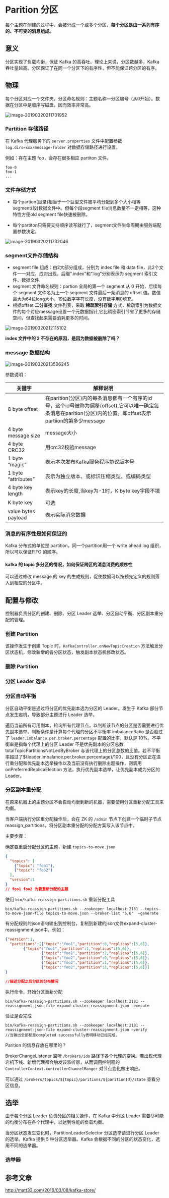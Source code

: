 # Parition 分区

每个主题在创建的过程中，会被分成一个或多个分区，**每个分区是由一系列有序的、不可变的消息组成。**

## 意义

分区实现了负载均衡，保证 Kafka 的高吞吐。理论上来说，分区数越多，Kafka 吞吐量越高。分区保证了在同一个分区下的有序性，但不能保证跨分区的有序。

## 物理

每个分区对应一个文件夹，分区命名规则：主题名称—分区编号（从0开始）。数据在分区中是顺序写磁盘，因而效率非常高。

![image-20190320211701952](assets/image-20190320211701952.png)

### Partition 存储路径

在 Kafka 代理服务下的 `server.properties` 文件中配置参数 `log.dirs=xxx/message-folder` 对数据存储路径进行设置。

例如：存在主题 foo，会存在很多相应 partiton 文件。

```
foo-0
foo-1
...
```

### 文件存储方式

- 每个partion(目录)相当于一个巨型文件被平均分配到多个大小相等segment(段)数据文件中。但每个段segment file消息数量不一定相等，这种特性方便old segment file快速被删除。

- 每个partiton只需要支持顺序读写就行了，segment文件生命周期由服务端配置参数决定。

![image-20190320211732046](assets/image-20190320211732046.png)

### segment文件存储结构

- segment file 组成：由2大部分组成，分别为 index file 和 data file，此2个文件一一对应，成对出现，后缀".index"和“.log”分别表示为 segment 索引文件、数据文件.
- segment 文件命名规则：partion 全局的第一个 segment 从 0 开始，后续每个 segment 文件名为上一个 segment 文件最后一条消息的 offset 值。数值最大为64位long大小，19位数字字符长度，没有数字用0填充。
- 根据offset **二分查找** 文件列表，采取 **稀疏索引存储** 方式，稀疏索引为数据文件的每个对应message设置一个元数据指针,它比稠密索引节省了更多的存储空间，但查找起来需要消耗更多的时间。

![image-20190320212115102](assets/image-20190320212115102.png)

**index 文件中的 2 不存在的原因，是因为数据被删除了吗？**

### message 数据结构

![image-20190320213506245](assets/image-20190320213506245.png)

参数说明：

| 关键字              | 解释说明                                                     |
| ------------------- | ------------------------------------------------------------ |
| 8 byte offset       | 在parition(分区)内的每条消息都有一个有序的id号，这个id号被称为偏移(offset),它可以唯一确定每条消息在parition(分区)内的位置。即offset表示partiion的第多少message |
| 4 byte message size | message大小                                                  |
| 4 byte CRC32        | 用crc32校验message                                           |
| 1 byte “magic”      | 表示本次发布Kafka服务程序协议版本号                          |
| 1 byte “attributes” | 表示为独立版本、或标识压缩类型、或编码类型                   |
| 4 byte key length   | 表示key的长度,当key为-1时，K byte key字段不填                |
| K byte key          | 可选                                                         |
| value bytes payload | 表示实际消息数据                                             |

### 消息的有序性是如何保证的

Kafka 分布式的单位是 partition，同一个partition用一个 write ahead log 组织，所以可以保证FIFO 的顺序。

#### kafka 的 topic 多分区的情况，如何保证跨区的消息消费的顺序性

可以通过修改 message 的 key 的生成规则，促使数据可以按预先定义的规则落入到相应的分区中。

## 配置与修改

控制器负责分区的创建、删除、分区 Leader 选举、分区自动平衡、分区副本重分配的管理。

### 创建 Partition

该操作发生于创建 Topic 时，`KafkaController.onNewTopicCreation` 方法触发分区状态机，修改新增的各分区状态，触发副本状态机修改状态。

### 删除 Partition

### 分区 Leader 选举

### 分区自动平衡

分区自动平衡是通过将分区的优先副本选为分区的 Leader。发生于 Kafka 部分节点发生宕机，导致部分主题进行 Leader 选举。

遍历当前所有可用副本，轮询所有代理节点，以判断该节点的分区是否需要进行优先副本选举。判断条件是计算每个代理的分区不平衡率 imbalanceRatio 是否超过了 `leader.imbalance.per.broker.percentage` 配置的比率，默认是 10%。不平衡率是指每个代理上的分区 Leader 不是优先副本的分区总数 totalTopicPartitionsNotLedByBroker 与该代理上的分区总数的比值。若不平衡率超过了${leader.imbalance.per.broker.percentage}/100，且没有分区正在进行重分配和优先副本选举操作以及当前没有执行删除主题操作，则调用 onPreferredReplicaElection 方法，执行优先副本选举，让优先副本成为分区的 Leader。

### 分区副本重分配

在原来机器上的主题分区不会自动均衡到新的机器，需要使用分区重新分配工具来均衡。

当客户端执行分区重分配操作后，会在 ZK 的 `/admin` 节点下创建一个临时子节点 reassign_partitions，将分区副本重分配的分配方案写入该节点中。

主要步骤：

确定要重启分配分区的主题，新建 `topics-to-move.json`

```json
{
  "topics": [
    {"topic": "foo1"},
    {"topic": "foo2"}
  ],
  "version":1
}
// foo1 foo2 为要重新分配的主题
```

使用 `bin/kafka-reassign-partitions.sh` 重新分配工具

```shell
bin/kafka-reassign-partitions.sh --zookeeper localhost:2181 --topics-to-move-json-file topics-to-move.json --broker-list "5,6"  –generate
```

有分配规则的json语句输出到控制台，复制到新建的json文件expand-cluster-reassignment.json中，例如：

```json
{"version":1,
  "partitions":[{"topic":"foo1","partition":0,"replicas":[5,6]},
 		{"topic":"foo1","partition":1,"replicas":[5,6]},
                {"topic":"foo1","partition":2,"replicas":[5,6]},
                {"topic":"foo2","partition":0,"replicas":[5,6]},
                {"topic":"foo2","partition":1,"replicas":[5,6]},
                {"topic":"foo2","partition":2,"replicas":[5,6]}]
}
 
//描述分配之后分区的分布情况
```

执行命令，开始分区重新分配

```shell
bin/kafka-reassign-partitions.sh --zookeeper localhost:2181 --reassignment-json-file expand-cluster-reassignment.json –execute
```

验证是否完成

```shell
bin/kafka-reassign-partitions.sh --zookeeper localhost:2181 --reassignment-json-file expand-cluster-reassignment.json –verify
//当输出全部都是completed successfully表明移动已经完成.
```

Parition 的信息存放在哪里的？

BrokerChangeListener 监听 `/brokers/ids` 路径下各个代理的变换。若出现代理宕机下线、新增代理都会触发该监听器，从而调用控制器的 `ControllerContext.controllerChannelManger` 对节点变化做出响应。

可以通过 `/brokers/topics/${topic}/paritions/${paritionId}/state` 查看分区信息。

## 选举

由于每个分区 Leader 负责分区的相关操作，在 Kafka 中分区 Leader 需要尽可能的均衡分布在各个代理中，以达到性能的负载均衡。

当分区状态发生变化时，PartitionLeaderSelector 分区选举请进行分区 Leader 的选举。Kafka 提供 5 种分区选举器。Kafka 会根据不同的分区的状态变化，选用不同的选举器。

### 选举器



## 参考文章

http://matt33.com/2016/03/08/kafka-store/